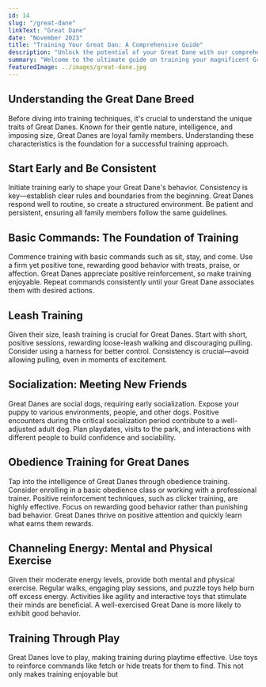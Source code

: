 ```yaml
---
id: 14
slug: "/great-dane"
linkText: "Great Dane"
date: "November 2023"
title: "Training Your Great Dan: A Comprehensive Guide"
description: "Unlock the potential of your Great Dane with our comprehensive training guide. Master obedience, leash training, and build a strong bond. Start training now!"
summary: "Welcome to the ultimate guide on training your magnificent Great Dane! Discover effective methods and practical tips for a well-behaved and joyful companion. Let's explore understanding, consistency, and the power of positive reinforcement."
featuredImage: ../images/great-dane.jpg
---
```


## Understanding the Great Dane Breed

Before diving into training techniques, it's crucial to understand the unique traits of Great Danes. Known for their gentle nature, intelligence, and imposing size, Great Danes are loyal family members. Understanding these characteristics is the foundation for a successful training approach.

## Start Early and Be Consistent

Initiate training early to shape your Great Dane's behavior. Consistency is key—establish clear rules and boundaries from the beginning. Great Danes respond well to routine, so create a structured environment. Be patient and persistent, ensuring all family members follow the same guidelines.

## Basic Commands: The Foundation of Training

Commence training with basic commands such as sit, stay, and come. Use a firm yet positive tone, rewarding good behavior with treats, praise, or affection. Great Danes appreciate positive reinforcement, so make training enjoyable. Repeat commands consistently until your Great Dane associates them with desired actions.

## Leash Training

Given their size, leash training is crucial for Great Danes. Start with short, positive sessions, rewarding loose-leash walking and discouraging pulling. Consider using a harness for better control. Consistency is crucial—avoid allowing pulling, even in moments of excitement.

## Socialization: Meeting New Friends

Great Danes are social dogs, requiring early socialization. Expose your puppy to various environments, people, and other dogs. Positive encounters during the critical socialization period contribute to a well-adjusted adult dog. Plan playdates, visits to the park, and interactions with different people to build confidence and sociability.

## Obedience Training for Great Danes

Tap into the intelligence of Great Danes through obedience training. Consider enrolling in a basic obedience class or working with a professional trainer. Positive reinforcement techniques, such as clicker training, are highly effective. Focus on rewarding good behavior rather than punishing bad behavior. Great Danes thrive on positive attention and quickly learn what earns them rewards.

## Channeling Energy: Mental and Physical Exercise

Given their moderate energy levels, provide both mental and physical exercise. Regular walks, engaging play sessions, and puzzle toys help burn off excess energy. Activities like agility and interactive toys that stimulate their minds are beneficial. A well-exercised Great Dane is more likely to exhibit good behavior.

## Training Through Play

Great Danes love to play, making training during playtime effective. Use toys to reinforce commands like fetch or hide treats for them to find. This not only makes training enjoyable but
